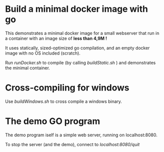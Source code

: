# Build a minimal docker image with go

This demonstrates a minimal docker image for a small webserver that
run in a container with an image size of **less than 4,9M !**

It uses statically, sized-optimized go compilation, and an empty docker image
with no OS included (scratch).

Run *runDocker.sh* to compile (by calling *buildStatic.sh* ) and demonstrates the minimal container.

# Cross-compiling for windows

Use *buildWindows.sh* to cross compile a windows binary.

# The demo GO program

The demo program iself is a simple web server, running on localhost:8080.

To stop the server (and the demo), connect to *localhost:8080/quit*
